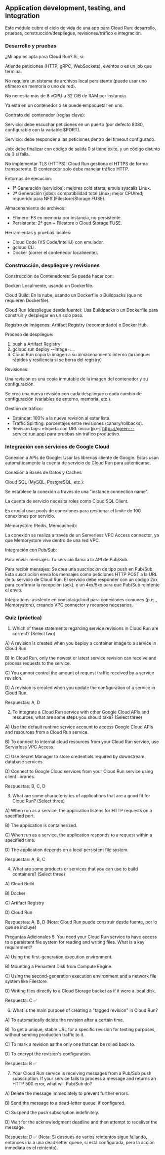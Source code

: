 ## Application development, testing, and integration
Este módulo cubre el ciclo de vida de una app para Cloud Run: desarrollo, pruebas, construcción/despliegue, revisiones/tráfico e integración.

### Desarrollo y pruebas
¿Mi app es apta para Cloud Run? Sí, si:

Atiende peticiones (HTTP, gRPC, WebSockets), eventos o es un job que termina.

No requiere un sistema de archivos local persistente (puede usar uno efímero en memoria o uno de red).

No necesita más de 8 vCPU u 32 GiB de RAM por instancia.

Ya está en un contenedor o se puede empaquetar en uno.

Contrato del contenedor (reglas clave):

Servicio: debe escuchar peticiones en un puerto (por defecto 8080, configurable con la variable $PORT).

Servicio: debe responder a las peticiones dentro del timeout configurado.

Job: debe finalizar con código de salida 0 si tiene éxito, y un código distinto de 0 si falla.

No implementar TLS (HTTPS): Cloud Run gestiona el HTTPS de forma transparente. El contenedor solo debe manejar tráfico HTTP.

Entornos de ejecución:
- 1ª Generación (servicios): mejores cold starts; emula syscalls Linux.
- 2ª Generación (jobs): compatibilidad total Linux; mejor CPU/red; requerido para NFS (Filestore/Storage FUSE).

Almacenamiento de archivos:
- Efímero: FS en memoria por instancia, no persistente.
- Persistente: 2ª gen + Filestore o Cloud Storage FUSE.

Herramientas y pruebas locales:
- Cloud Code (VS Code/IntelliJ) con emulador.
- gcloud CLI.
- Docker (correr el contenedor localmente).

### Construcción, despliegue y revisiones
Construcción de Contenedores: Se puede hacer con:

Docker: Localmente, usando un Dockerfile.

Cloud Build: En la nube, usando un Dockerfile o Buildpacks (que no requieren Dockerfile).

Cloud Run (despliegue desde fuente): Usa Buildpacks o un Dockerfile para construir y desplegar en un solo paso.

Registro de imágenes: Artifact Registry (recomendado) o Docker Hub.

Proceso de despliegue:
1) push a Artifact Registry
2) gcloud run deploy --image=...
3) Cloud Run copia la imagen a su almacenamiento interno (arranques rápidos y resiliencia si se borra del registry)

Revisiones:

Una revisión es una copia inmutable de la imagen del contenedor y su configuración.

Se crea una nueva revisión con cada despliegue o cada cambio de configuración (variables de entorno, memoria, etc.).

Gestión de tráfico:
- Estándar: 100% a la nueva revisión al estar lista.
- Traffic Splitting: porcentajes entre revisiones (canary/rollbacks).
- Revision tags: etiqueta con URL única (p.ej. https://green---service.run.app) para pruebas sin tráfico productivo.

### Integración con servicios de Google Cloud
Conexión a APIs de Google: Usar las librerías cliente de Google. Estas usan automáticamente la cuenta de servicio de Cloud Run para autenticarse.

Conexión a Bases de Datos y Caches:

Cloud SQL (MySQL, PostgreSQL, etc.):

Se establece la conexión a través de una "instance connection name".

La cuenta de servicio necesita roles como Cloud SQL Client.

Es crucial usar pools de conexiones para gestionar el límite de 100 conexiones por servicio.

Memorystore (Redis, Memcached):

La conexión se realiza a través de un Serverless VPC Access connector, ya que Memorystore vive dentro de una red VPC.

Integración con Pub/Sub:

Para enviar mensajes: Tu servicio llama a la API de Pub/Sub.

Para recibir mensajes: Se crea una suscripción de tipo push en Pub/Sub. Esta suscripción envía los mensajes como peticiones HTTP POST a la URL de tu servicio de Cloud Run. El servicio debe responder con un código 2xx para confirmar la recepción (ack), o un 4xx/5xx para que Pub/Sub reintente el envío.

Integrations: asistente en consola/gcloud para conexiones comunes (p.ej., Memorystore), creando VPC connector y recursos necesarios.

### Quiz (práctica)
1. Which of these statements regarding service revisions in Cloud Run are correct? (Select two)

A) A revision is created when you deploy a container image to a service in Cloud Run.

B) In Cloud Run, only the newest or latest service revision can receive and process requests to the service.

C) You cannot control the amount of request traffic received by a service revision.

D) A revision is created when you update the configuration of a service in Cloud Run.

Respuestas: A, D

2. To integrate a Cloud Run service with other Google Cloud APIs and resources, what are some steps you should take? (Select three)

A) Use the default runtime service account to access Google Cloud APIs and resources from a Cloud Run service.

B) To connect to internal cloud resources from your Cloud Run service, use Serverless VPC Access.

C) Use Secret Manager to store credentials required by downstream database services.

D) Connect to Google Cloud services from your Cloud Run service using client libraries.

Respuestas: B, C, D

3. What are some characteristics of applications that are a good fit for Cloud Run? (Select three)

A) When run as a service, the application listens for HTTP requests on a specified port.

B) The application is containerized.

C) When run as a service, the application responds to a request within a specified time.

D) The application depends on a local persistent file system.

Respuestas: A, B, C

4. What are some products or services that you can use to build containers? (Select three)

A) Cloud Build

B) Docker

C) Artifact Registry

D) Cloud Run

Respuestas: A, B, D (Nota: Cloud Run puede construir desde fuente, por lo que se incluye)

Preguntas Adicionales
5. You need your Cloud Run service to have access to a persistent file system for reading and writing files. What is a key requirement?

A) Using the first-generation execution environment.

B) Mounting a Persistent Disk from Compute Engine.

C) Using the second-generation execution environment and a network file system like Filestore.

D) Writing files directly to a Cloud Storage bucket as if it were a local disk.

Respuesta: C ✅

6. What is the main purpose of creating a "tagged revision" in Cloud Run?

A) To automatically delete the revision after a certain time.

B) To get a unique, stable URL for a specific revision for testing purposes, without sending production traffic to it.

C) To mark a revision as the only one that can be rolled back to.

D) To encrypt the revision's configuration.

Respuesta: B ✅

7. Your Cloud Run service is receiving messages from a Pub/Sub push subscription. If your service fails to process a message and returns an HTTP 500 error, what will Pub/Sub do?

A) Delete the message immediately to prevent further errors.

B) Send the message to a dead-letter queue, if configured.

C) Suspend the push subscription indefinitely.

D) Wait for the acknowledgment deadline and then attempt to redeliver the message.

Respuesta: D ✅ (Nota: Si después de varios reintentos sigue fallando, entonces iría a una dead-letter queue, si está configurada, pero la acción inmediata es el reintento).